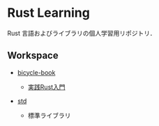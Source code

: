 Rust Learning
==============

Rust 言語およびライブラリの個人学習用リポジトリ．

## Workspace

- [bicycle-book](./bicycle-book)
    - [実践Rust入門](https://gihyo.jp/book/2019/978-4-297-10559-4)

- [std](./std)
    - 標準ライブラリ
